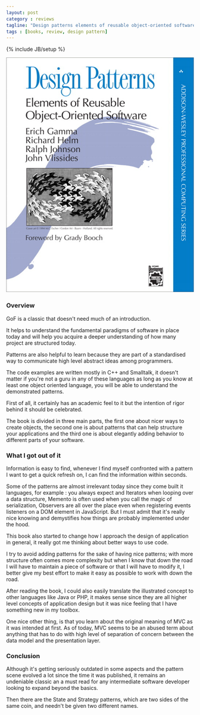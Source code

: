 ```yaml
---
layout: post
category : reviews
tagline: "Design patterns elements of reusable object-oriented software review"
tags : [books, review, design pattern]
---
```

{% include JB/setup %}

![Design patterns elements of reusable object-oriented software](/assets/img/reviews/gof.jpg)


### Overview

GoF is a classic that doesn't need much of an introduction. 

It helps to understand the fundamental paradigms of software in place today and will help you acquire a deeper understanding 
of how many project are structured today.

Patterns are also helpful to learn because they are part of a standardised way to communicate high level abstract ideas 
among programmers.

The code examples are written mostly in C++ and Smalltalk, it doesn't matter if you're not a guru in any of these
languages as long as you know at least one object oriented language, you will be able to understand the demonstrated 
patterns.

First of all, it certainly has an academic feel to it but the intention of rigor behind it should be celebrated. 

The book is divided in three main parts, the first one about nicer ways to create objects, the second one is about patterns 
that can help structure your applications and the third one is about elegantly adding behavior to different parts of your 
software.

### What I got out of it

Information is easy to find, whenever I find myself confronted with a pattern I want to get a quick refresh on, I can find 
the information within seconds.

Some of the patterns are almost irrelevant today since they come built it languages, for example : you always expect and Iterators 
when looping over a data structure, Memento is often used when you call the magic of serialization, Observers are all over the place 
even when registering events listeners on a DOM element in JavaScript. But I must admit that it's really nice knowing and 
demystifies how things are probably implemented under the hood.

This book also started to change how I approach the design of application in general, it really got me thinking about 
better ways to use code. 

I try to avoid adding patterns for the sake of having nice patterns; with more structure often comes more 
complexity but when I know that down the road I will have to maintain a piece of software or that I will have to modify it, 
I better give my best effort to make it easy as possible to work with down the road.

After reading the book, I could also easily translate the illustrated concept to other languages like Java or PHP, it makes 
sense since they are all higher level concepts of application design but it was nice feeling that I have something new in my 
toolbox.

One nice other thing, is that you learn about the original meaning of MVC as it was intended at first. As of today, MVC seems 
to be an abused term about anything that has to do with high level of separation of concern between the data model and the 
presentation layer.

### Conclusion

Although it's getting seriously outdated in some aspects and the pattern scene evolved a lot since the time it was published, 
it remains an undeniable classic an a must read for any intermediate software developer looking to expand beyond the basics. 


Then there are the State and Strategy patterns, which are two sides of the same coin, and needn't be given two different names.